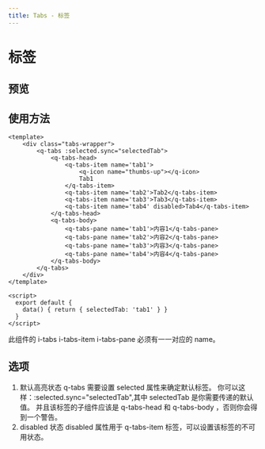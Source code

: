 ```yaml
---
title: Tabs - 标签
---
```

# 标签
## 预览
<tabs-demo></tabs-demo>
 
## 使用方法
```vue
<template>
    <div class="tabs-wrapper">
        <q-tabs :selected.sync="selectedTab">
            <q-tabs-head>
                <q-tabs-item name='tab1'>
                    <q-icon name="thumbs-up"></q-icon>
                    Tab1
                </q-tabs-item>
                <q-tabs-item name='tab2'>Tab2</q-tabs-item>
                <q-tabs-item name='tab3'>Tab3</q-tabs-item>
                <q-tabs-item name='tab4' disabled>Tab4</q-tabs-item>
            </q-tabs-head>
            <q-tabs-body>
                <q-tabs-pane name='tab1'>内容1</q-tabs-pane>
                <q-tabs-pane name='tab2'>内容2</q-tabs-pane>
                <q-tabs-pane name='tab3'>内容3</q-tabs-pane>
                <q-tabs-pane name='tab4'>内容4</q-tabs-pane>
            </q-tabs-body>
        </q-tabs>
    </div>
</template>

<script>
  export default {
    data() { return { selectedTab: 'tab1' } }
  }
</script>
```
此组件的 i-tabs i-tabs-item i-tabs-pane 必须有一一对应的 name。



## 选项
1. 默认高亮状态 q-tabs 需要设置 selected 属性来确定默认标签。
  你可以这样：:selected.sync="selectedTab",其中 selectedTab 是你需要传递的默认值。
  并且该标签的子组件应该是 q-tabs-head 和 q-tabs-body ，否则你会得到一个警告。
2. disabled 状态 disabled 属性用于 q-tabs-item 标签，可以设置该标签的不可用状态。
